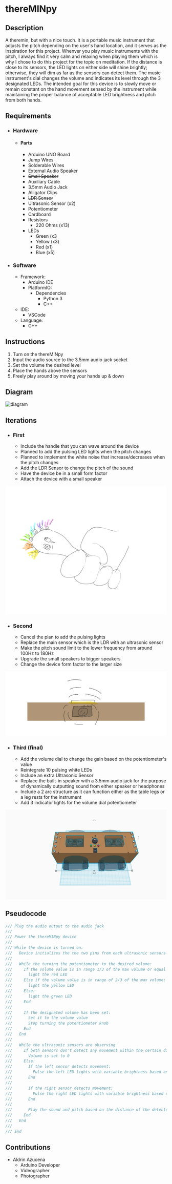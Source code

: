 # thereMINpy


## Description

A theremin, but with a nice touch. It is a portable music instrument that adjusts the pitch depending on the user's hand location, and it serves as the inspiration for this project. Whenver you play music instruments with the pitch, I always find it very calm and relaxing when playing them which is why I chose to do this project for the topic on meditation. If the distance is close to its sensors, the LED lights on either side will shine brightly; otherwise, they will dim as far as the sensors can detect them. The music instrument's dial changes the volume and indicates its level through the 3 designated LEDs. The intended goal for this device is to slowly move or remain constant on the hand movement sensed by the instrument while maintaining the proper balance of acceptable LED brightness and pitch from both hands. 

## Requirements
- ### Hardware
  - #### Parts
    - Arduino UNO Board
    - Jump Wires
    - Solderable Wires 
    - External Audio Speaker
    - ~~Small Speaker~~
    - Auxiliary Cable
    - 3.5mm Audio Jack
    - Alligator Clips
    - ~~LDR Sensor~~
    - Ultrasonic Sensor (x2)
    - Potentiometer
    - Cardboard
    - Resistors
      - 220 Ohms (x13)
    - LEDs
      - Green (x3
      - Yellow (x3)
      - Red (x1)
      - Blue (x5)

- ### Software
  - Framework:
    - Arduino IDE
    - PlatformIO:
      - Dependencies
        - Python 3
        - C++
  - IDE:
    - VSCode
  - Language:
    - C++


## Instructions
1. Turn on the thereMINpy
2. Input the audio source to the 3.5mm audio jack socket
3. Set the volume the desired level
4. Place the hands above the sensors
5. Freely play around by moving your hands up & down

## Diagram

![diagram](docs\docs/diagrams/thereMINpy.png)

## Iterations
- ### First
  - Include the handle that you can wave around the device
  - Planned to add the pulsing LED lights when the pitch changes
  - Planned to implement the white noise that increase/decreases when the pitch changes
  - Add the LDR Sensor to change the pitch of the sound
  - Have the device be in a small form factor
  - Attach the device with a small speaker

![iteration-1](docs\designs\iteration_1.png)

- ### Second
  - Cancel the plan to add the pulsing lights 
  - Replace the main sensor which is the LDR with an ultrasonic sensor
  - Make the pitch sound limit to the lower frequency from around 100Hz to 180Hz
  - Upgrade the small speakers to bigger speakers
  - Change the device form factor to the larger size
  
![iteration-2](docs\designs\iteration_2.png)
- ### Third (final)
  - Add the volume dial to change the gain based on the potentiometer's value
  - Reintegrate 10 pulsing white LEDs
  - Include an extra Ultrasonic Sensor
  - Replace the built-in speaker with a 3.5mm audio jack for the purpose of dynamically outputting sound from either speaker or headphones
  - Include a 2 arc structure as it can function either as the table legs or a leg rests for the instrument
  - Add 3 indicator lights for the volume dial potentiometer

![iteration-3](docs\designs\iteration_3.png)

## Pseudocode

```c++
/// Plug the audio output to the audio jack
///
/// Power the thereMINpy device
///
/// While the device is turned on:
///   Device initializes the the two pins from each ultrasonic sensors
///
///   While the turning the potentiometer to the desired volume:
///     If the volume value is in range 1/3 of the max volume or equal to 0:
///       light the red LED
///     Else if the volume value is in range of 2/3 of the max volume:
///       light the yellow LED
///     Else:
///       light the green LED
///     End
///
///     If the designated volume has been set:
///       Set it to the volume value  
///       Stop turning the potentiometer knob
///     End
///   End
///   
///   While the ultrasonic sensors are observing
///     If both sensors don't detect any movement within the certain distance:
///       Volume is set to 0
///     Else:
///       If the left sensor detects movement:
///         Pulse the left LED lights with variable brightness based on the distance of the movement
///       End
///
///       If the right sensor detects movement:
///         Pulse the right LED lights with variable brightness based on the distance of the movement
///       End
///
///       Play the sound and pitch based on the distance of the detected movement
///     End
///   End
///
/// End
```

## Contributions
- Aldrin Azucena
  - Arduino Developer
  - Videographer
  - Photographer

